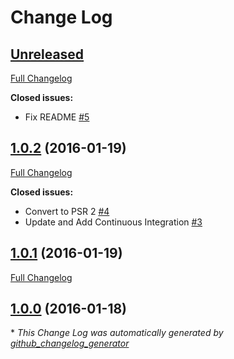 # Change Log

## [Unreleased](https://github.com/gordonbanderson/weboftalent-sitemap/tree/HEAD)

[Full Changelog](https://github.com/gordonbanderson/weboftalent-sitemap/compare/1.0.2...HEAD)

**Closed issues:**

- Fix README [\#5](https://github.com/gordonbanderson/weboftalent-sitemap/issues/5)

## [1.0.2](https://github.com/gordonbanderson/weboftalent-sitemap/tree/1.0.2) (2016-01-19)
[Full Changelog](https://github.com/gordonbanderson/weboftalent-sitemap/compare/1.0.1...1.0.2)

**Closed issues:**

- Convert to PSR 2 [\#4](https://github.com/gordonbanderson/weboftalent-sitemap/issues/4)
- Update and Add Continuous Integration [\#3](https://github.com/gordonbanderson/weboftalent-sitemap/issues/3)

## [1.0.1](https://github.com/gordonbanderson/weboftalent-sitemap/tree/1.0.1) (2016-01-19)
[Full Changelog](https://github.com/gordonbanderson/weboftalent-sitemap/compare/1.0.0...1.0.1)

## [1.0.0](https://github.com/gordonbanderson/weboftalent-sitemap/tree/1.0.0) (2016-01-18)


\* *This Change Log was automatically generated by [github_changelog_generator](https://github.com/skywinder/Github-Changelog-Generator)*
